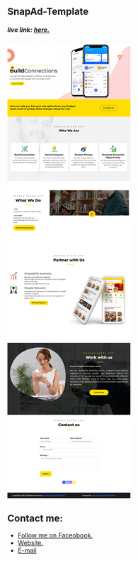 ## SnapAd-Template
##### live link: <a href=https://soriful-chalehin.github.io/SnapAd-Template>here.</a>

<img src="img/website-preview.jpg">

## Contact me:
<ul>
    <li><a href='https://facebook.com/Chalehin'> Follow me on Faceobook.</li>
    <li><a href='https://soriful-chalehin.github.io'> Website.</li>
    <li><a href='mailto:developersoriful@gmail.com'> E-mail </li>
</ul>
